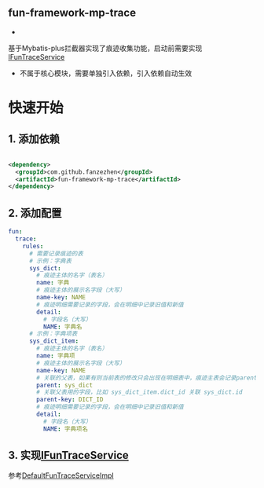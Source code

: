 fun-framework-mp-trace
------------------------------------------

-
基于Mybatis-plus拦截器实现了痕迹收集功能，启动前需要实现[IFunTraceService](..%2Ffun-framework-mp-trace%2Fsrc%2Fmain%2Fjava%2Fcom%2Fgithub%2Ffanzezhen%2Ffun%2Fframework%2Ftrace%2Fservice%2FIFunTraceService.java)
- 不属于核心模块，需要单独引入依赖，引入依赖自动生效

# 快速开始

## 1. 添加依赖

```xml

<dependency>
  <groupId>com.github.fanzezhen</groupId>
  <artifactId>fun-framework-mp-trace</artifactId>
</dependency>
```

## 2. 添加配置

```yaml
fun:
  trace:
    rules:
      # 需要记录痕迹的表
      # 示例：字典表
      sys_dict:
        # 痕迹主体的名字（表名）
        name: 字典
        # 痕迹主体的展示名字段（大写）
        name-key: NAME
        # 痕迹明细需要记录的字段，会在明细中记录旧值和新值
        detail:
          # 字段名（大写）
          NAME: 字典名
      # 示例：字典项表
      sys_dict_item:
        # 痕迹主体的名字（表名）
        name: 字典项
        # 痕迹主体的展示名字段（大写）
        name-key: NAME
        # 关联的父表，如果有则当前表的修改只会出现在明细表中，痕迹主表会记录parent被修改，比如修改字典项时主表记录某某字典被修改，明细表记录字典项的修改
        parent: sys_dict
        # 关联父表用的字段，比如 sys_dict_item.dict_id 关联 sys_dict.id
        parent-key: DICT_ID
        # 痕迹明细需要记录的字段，会在明细中记录旧值和新值
        detail:
          # 字段名（大写）
          NAME: 字典项名
```

## 3. 实现[IFunTraceService](..%2Ffun-framework-mp-trace%2Fsrc%2Fmain%2Fjava%2Fcom%2Fgithub%2Ffanzezhen%2Ffun%2Fframework%2Ftrace%2Fservice%2FIFunTraceService.java)

参考[DefaultFunTraceServiceImpl](..%2Ffun-framework-mp-trace-impl%2Fsrc%2Fmain%2Fjava%2Fcom%2Fgithub%2Ffanzezhen%2Ffun%2Fframework%2Ftrace%2Fimpl%2FDefaultFunTraceServiceImpl.java)

